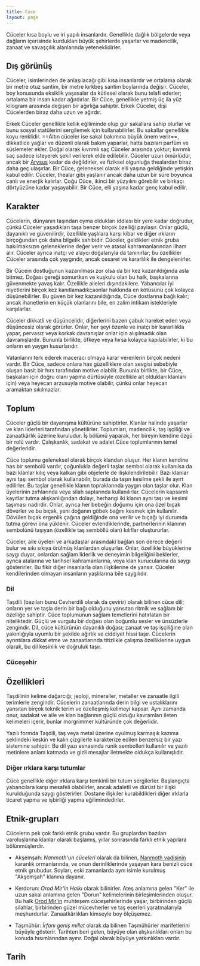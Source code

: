 ```yaml
---
title: Cüce
layout: page
---
```

Cüceler kısa boylu ve iri yapılı insanlardır. Genellikle dağlık bölgelerde veya dağların içerisinde kurdukları büyük şehirlerde yaşarlar ve madencilik, zanaat ve savaşçılık alanlarında yeteneklidirler.

## Dış görünüş
Cüceler, isimlerinden de anlaşılacağı gibi kısa insanlardır ve ortalama olarak bir metre otuz santim, bir metre kırkbeş santim boylarında değişir. Cüceler, boy konusunda eksiklik yaşasalar da kütlesel olarak bunu telafi ederler; ortalama bir insan kadar ağırdırlar. Bir Cüce, genellikle yetmiş üç ila yüz kilogram arasında değişen bir ağırlığa sahiptir. Erkek Cüceler, dişi Cücelerden biraz daha uzun ve ağırdır.

Erkek Cüceler genellikle kellik eğiliminde olup gür sakallara sahip olurlar ve bunu sosyal statülerini sergilemek için kullanabilirler. Bu sakallar genellikle koyu renklidir. ==Altın cüceler ise sakal bakımına büyük önem verir==, dikkatlice yağlar ve düzenli olarak bakım yaparlar, hatta bazıları parfüm ve süslemeler ekler. Doğal olarak kıvrımlı saç Cüceler arasında yoktur; kıvrımlı saç sadece isteyerek şekil verilerek elde edilebilir.
Cüceler uzun ömürlüdür, ancak bir [Arysus]({{site.baseurl}}wiki/arysus.html) kadar da değildirler, ve fiziksel olgunluğa thealardan biraz daha geç ulaşırlar. Bir Cüce, geleneksel olarak elli yaşına geldiğinde yetişkin kabul edilir. Cüceler, thealar gibi yaşlanır ancak daha uzun bir süre boyunca canlı ve enerjik kalırlar. Çoğu Cüce, ikinci bir yüzyılını görebilir ve birkaçı dörtyüzüne kadar yaşayabilir. Bir Cüce, elli yaşına kadar genç kabul edilir.

## Karakter
Cücelerin, dünyanın taşından oyma oldukları iddiası bir yere kadar doğrudur, çünkü Cüceler yaşadıkları taşa benzer birçok özelliği paylaşır. Onlar güçlü, dayanıklı ve güvenilirdir, özellikle yaşlılara karşı kibar ve diğer ırkların birçoğundan çok daha bilgelik sahibidir. Cüceler, geldikleri etnik gruba bakılmaksızın geleneklerine değer verir ve atasal kahramanlarından ilham alır. Cüceler ayrıca inatçı ve alaycı doğalarıyla da tanınırlar; bu özellikler Cüceler arasında çok yaygındır, ancak cesaret ve kararlılık ile dengelenirler.

Bir Cücein dostluğunun kazanılması zor olsa da bir kez kazanıldığında asla bitmez. Doğası gereği somurtkan ve kuşkulu olan bu halk, başkalarına güvenmekte yavaş kalır. Özellikle aileleri dışındakilere. Yabancılar iyi niyetlerini birçok kez kanıtlamadıkçaonlar hakkında en kötüsünü çok kolayca düşünebilirler. Bu güven bir kez kazanıldığında, Cüce dostlarına bağlı kalır; ancak ihanetlerin en küçük olanlarını bile, en zalim intikam istekleriyle karşılarlar.

Cüceler dikkatli ve düşüncelidir, diğerlerini bazen çabuk hareket eden veya düşüncesiz olarak görürler. Onlar, her şeyi özenle ve inatçı bir kararlılıkla yapar, pervasız veya korkak davranışlar onlar için alışılmadık olan davranışlardır. Bununla birlikte, öfkeye veya hırsa kolayca kapılabilirler, ki bu onların en yaygın kusurlarıdır.

Vatanlarını terk ederek maceracı olmaya karar verenlerin birçok nedeni vardır. Bir Cüce, sadece onlara has güzelliklere olan sevgisi sebebiyle oluşan basit bir hırs tarafından motive olabilir. Bununla birlikte, bir Cüce, başkaları için doğru olanı yapma dürtüsüyle (özellikle ait oldukları klanları için) veya heyecan arzusuyla motive olabilir, çünkü onlar heyecan aramaktan sıkılmazlar.

## Toplum
Cüceler güçlü bir dayanışma kültürüne sahiptirler. Klanlar halinde yaşarlar ve klan liderleri tarafından yönetilirler. Toplumları, madencilik, taş işçiliği ve zanaatkârlık üzerine kuruludur. İş bölümü yaparak, her bireyin kendine özgü bir rolü vardır. Çalışkanlık, sadakat ve adalet Cüce toplumlarının temel değerleridir.

Cüce toplumu geleneksel olarak birçok klandan oluşur. Her klanın kendine has bir sembolü vardır, çoğunlukla değerli taşlar sembol olarak kullanılsa da bazı klanlar kılıç veya kalkan gibi objelerle de ilişkilendirilebilir. Bazı klanlar aynı taşı sembol olarak kullanabilir, burada da taşın kesilme şekli ile ayırt edilirler. Bu taşlar genellikle klanın topraklarında yaygın olan taşlar olur. Klan üyelerinin zırhlarında veya silah saplarında kullanılırlar. Cücelerin kapsamlı kayıtlar tutma alışkanlığından dolayı, herhangi iki klanın aynı taşı ve kesimi taşıması nadirdir. Onlar, ayrıca her bebeğin doğumu için ona özel bıçak döverler ve bu bıçak, yeni doğanın göbek bağını kesmek için kullanılır. Dövülen bıçak ergenlik çağına geldiğinde ona verilir ve bıçağı iyi durumda tutma görevi ona yüklenir. Cüceler evlendiklerinde, partnerlerinin klanının sembolünü taşıyan (özellikle taş semböllü olan) kılıflar oluştururlar.

Cüceler, aile üyeleri ve arkadaşlar arasındaki bağları son derece değerli bulur ve sıkı sıkıya örülmüş klanlardan oluşurlar. Onlar, özellikle büyüklerine saygı duyar, onlardan sağlam liderlik ve deneyimin bilgeliğini beklerler, ayrıca atalarına ve tarihsel kahramanlarına, veya klan kurucularına da saygı gösterirler. Bu fikir diğer insanlarla olan ilişkilerine de yansır. Cüceler kendilerinden olmayan insanların yaşlılarına bile saygılıdır.

### Dil
Taşdili (bazıları bunu Cevherdili olarak da çevirir) olarak bilinen cüce dili; onların yer ve taşla derin bir bağı olduğunu yansıtan ritmik ve sağlam bir özelliğe sahiptir. Cüce toplumunun sağlam temellerini hatırlatan bir niteliktedir. Güçlü ve vurgulu bir doğası olan boğumlu sesler ve ünsüzlerle zengindir. Dil, cüce kültürünün dayanıklı doğası; zanaat ve taş işçiliğine olan yakınlığıyla uyumlu bir şekilde ağırlık ve ciddiyet hissi taşır. Cücelerin ayrıntılara dikkat etme ve zanaatlarında titizlikle çalışma özelliklerine uygun olarak, bu dil kesinlik ve doğruluk taşır.

### Cüceşehir

## Özellikleri
Taşdilinin kelime dağarcığı; jeoloji, mineraller, metaller ve zanaatle ilgili terimlerle zengindir. Cücelerin zanaatlarında derin bilgi ve ustalıklarını yansıtan birçok teknik terim ve özelleşmiş kelimeyi kapsar. Aynı zamanda onur, sadakat ve aile ve klan bağlarının güçlü olduğu kavramları ileten kelimeleri içerir, bunlar morgrimmer kültüründe çok değerlidir.

Yazılı formda Taşdili, taş veya metal üzerine oyulmuş karmaşık kazıma şeklindeki keskin ve kalın çizgilerle karakterize edilen benzersiz bir yazı sistemine sahiptir. Bu dil yazı esnasında runik sembolleri kullanılır ve yazılı metinlere anlam katmada ve gizli mesajlar iletmekte oldukça kullanışlıdır.

### Diğer ırklara karşı tutumlar
Cüce genellikle diğer ırklara karşı temkinli bir tutum sergilerler. Başlangıçta yabancılara karşı mesafeli olabilirler, ancak adaletli ve dürüst bir ilişki kurulduğunda saygı gösterirler. Dostane ilişkiler kurabildikleri diğer ırklarla ticaret yapma ve işbirliği yapma eğilimindedirler.

## Etnik-grupları
Cücelerın pek çok farklı etnik grubu vardır. Bu gruplardan bazıları varoluşlarına klanlar olarak başlamış, yıllar sonrasında farklı etnik yapılara bölünmüşlerdir.

- Akşemşah: _Nanmoth'un cüceleri_ olarak da bilinen, [Nanmoth vadisinin]({{site.baseurl}}wiki/nanmoth-vadisi.html) karanlık ormanlarında, ve onun derinliklerinde yaşayan kara benizli cüce etnik grubudur. Soyları, eski zamanlarda aynı isimle kurulmuş "Akşemşah" klanına dayanır.

- Kerdorun: _Orod Mir'in Halkı_ olarak bilinirler. Ateş anlamına gelen "Ker" ile uzun sakal anlamına gelen "Dorun" kelimelerinin birleşimlerinden oluşur. Bu halk [Orod Mir'in]({{site.baseurl}}wiki/orod-mir.html) muhteşem cüceşehirlerinde yaşar, birbirinden güçlü silahlar, birbirinden güzel mücevherler ve taş eserleri yaratmalarıyla meşhurdurlar. Zanaatkârlıkları kimseyle boy ölçüşemez.

- Taşmühür: _İrfanı geniş millet_ olarak da bilinen Taşmühürler marifetlerini büyüyle gösterir. Tarihten beri gelen, büyüye olan alışkanlıkları onları bu konuda hısımlarından ayırır. Doğal olarak büyüye yatkınlıkları vardır.

## Tarih